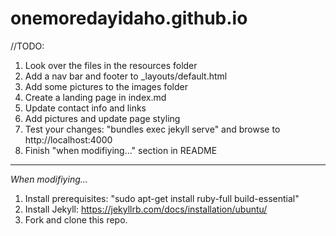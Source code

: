 # onemoredayidaho.github.io

//TODO:
1. Look over the files in the resources folder
2. Add a nav bar and footer to \_layouts/default.html
3. Add some pictures to the images folder
4. Create a landing page in index.md
5. Update contact info and links
6. Add pictures and update page styling
7. Test your changes: "bundles exec jekyll serve" and browse to http://localhost:4000
8. Finish "when modifiying..." section in README
---
*When modifiying...*

1. Install prerequisites: "sudo apt-get install ruby-full build-essential"
2. Install Jekyll: https://jekyllrb.com/docs/installation/ubuntu/
3. Fork and clone this repo.
